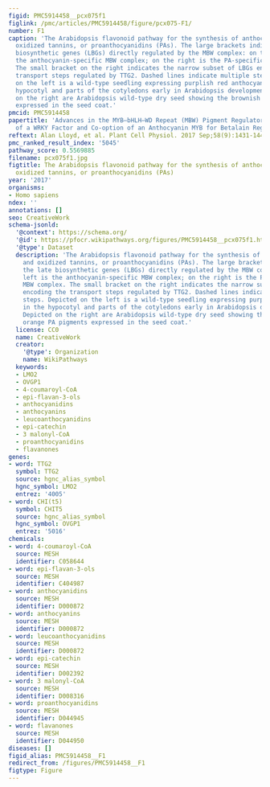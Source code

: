 ```yaml
---
figid: PMC5914458__pcx075f1
figlink: /pmc/articles/PMC5914458/figure/pcx075-F1/
number: F1
caption: 'The Arabidopsis flavonoid pathway for the synthesis of anthocyanins and
  oxidized tannins, or proanthocyanidins (PAs). The large brackets indicate the late
  biosynthetic genes (LBGs) directly regulated by the MBW complex: on the left is
  the anthocyanin-specific MBW complex; on the right is the PA-specific MBW complex.
  The small bracket on the right indicates the narrow subset of LBGs encoding the
  transport steps regulated by TTG2. Dashed lines indicate multiple steps. Depicted
  on the left is a wild-type seedling expressing purplish red anthocyanins in the
  hypocotyl and parts of the cotyledons early in Arabidopsis development. Depicted
  on the right are Arabidopsis wild-type dry seed showing the brownish orange PA pigments
  expressed in the seed coat.'
pmcid: PMC5914458
papertitle: 'Advances in the MYB–bHLH–WD Repeat (MBW) Pigment Regulatory Model: Addition
  of a WRKY Factor and Co-option of an Anthocyanin MYB for Betalain Regulation.'
reftext: Alan Lloyd, et al. Plant Cell Physiol. 2017 Sep;58(9):1431-1441.
pmc_ranked_result_index: '5045'
pathway_score: 0.5569885
filename: pcx075f1.jpg
figtitle: The Arabidopsis flavonoid pathway for the synthesis of anthocyanins and
  oxidized tannins, or proanthocyanidins (PAs)
year: '2017'
organisms:
- Homo sapiens
ndex: ''
annotations: []
seo: CreativeWork
schema-jsonld:
  '@context': https://schema.org/
  '@id': https://pfocr.wikipathways.org/figures/PMC5914458__pcx075f1.html
  '@type': Dataset
  description: 'The Arabidopsis flavonoid pathway for the synthesis of anthocyanins
    and oxidized tannins, or proanthocyanidins (PAs). The large brackets indicate
    the late biosynthetic genes (LBGs) directly regulated by the MBW complex: on the
    left is the anthocyanin-specific MBW complex; on the right is the PA-specific
    MBW complex. The small bracket on the right indicates the narrow subset of LBGs
    encoding the transport steps regulated by TTG2. Dashed lines indicate multiple
    steps. Depicted on the left is a wild-type seedling expressing purplish red anthocyanins
    in the hypocotyl and parts of the cotyledons early in Arabidopsis development.
    Depicted on the right are Arabidopsis wild-type dry seed showing the brownish
    orange PA pigments expressed in the seed coat.'
  license: CC0
  name: CreativeWork
  creator:
    '@type': Organization
    name: WikiPathways
  keywords:
  - LMO2
  - OVGP1
  - 4-coumaroyl-CoA
  - epi-flavan-3-ols
  - anthocyanidins
  - anthocyanins
  - leucoanthocyanidins
  - epi-catechin
  - 3 malonyl-CoA
  - proanthocyanidins
  - flavanones
genes:
- word: TTG2
  symbol: TTG2
  source: hgnc_alias_symbol
  hgnc_symbol: LMO2
  entrez: '4005'
- word: CHI(t5)
  symbol: CHIT5
  source: hgnc_alias_symbol
  hgnc_symbol: OVGP1
  entrez: '5016'
chemicals:
- word: 4-coumaroyl-CoA
  source: MESH
  identifier: C058644
- word: epi-flavan-3-ols
  source: MESH
  identifier: C404987
- word: anthocyanidins
  source: MESH
  identifier: D000872
- word: anthocyanins
  source: MESH
  identifier: D000872
- word: leucoanthocyanidins
  source: MESH
  identifier: D000872
- word: epi-catechin
  source: MESH
  identifier: D002392
- word: 3 malonyl-CoA
  source: MESH
  identifier: D008316
- word: proanthocyanidins
  source: MESH
  identifier: D044945
- word: flavanones
  source: MESH
  identifier: D044950
diseases: []
figid_alias: PMC5914458__F1
redirect_from: /figures/PMC5914458__F1
figtype: Figure
---
```

